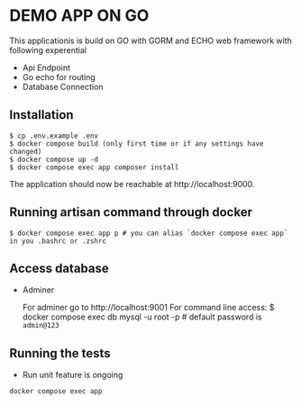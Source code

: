 # DEMO APP ON GO
This applicationis is build on GO with GORM and ECHO web framework with following experential

- Api Endpoint
- Go echo for routing
- Database Connection


## Installation

```
$ cp .env.example .env
$ docker compose build (only first time or if any settings have changed)
$ docker compose up -d
$ docker compose exec app composer install
```

The application should now be reachable at http://localhost:9000.

## Running artisan command through docker

    $ docker compose exec app p # you can alias `docker compose exec app` in you .bashrc or .zshrc

## Access database

- Adminer

  For adminer go to http://localhost:9001
  For command line access:
  $ docker compose exec db mysql -u root -p # default password is `admin@123`



## Running the tests

- Run unit feature is ongoing

```
docker compose exec app 
```
